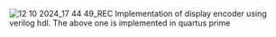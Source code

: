 ![12 10 2024_17 44 49_REC](https://github.com/user-attachments/assets/98f88fda-be84-44ca-9c71-7e6f03d98f7e)
Implementation of display encoder using verilog hdl. The above one is implemented in quartus prime
